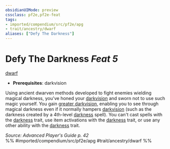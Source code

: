 ```yaml
---
obsidianUIMode: preview
cssclass: pf2e,pf2e-feat
tags:
- imported/compendium/src/pf2e/apg
- trait/ancestry/dwarf
aliases: ["Defy The Darkness"]
---
```

# Defy The Darkness  *Feat 5*  
[dwarf](dwarf.md)  

- **Prerequisites**: darkvision

Using ancient dwarven methods developed to fight enemies wielding magical darkness, you've honed your [darkvision](rules/abilities/darkvision.md) and sworn not to use such magic yourself. You gain [greater darkvision](rules/abilities/darkvision.md), enabling you to see through magical darkness even if it normally hampers [darkvision](rules/abilities/darkvision.md) (such as the darkness created by a 4th-level [darkness](../spells/darkness.md) spell). You can't cast spells with the [darkness](rules/traits/darkness.md) trait, use item activations with the [darkness](rules/traits/darkness.md) trait, or use any other ability with the [darkness](rules/traits/darkness.md) trait.

*Source: Advanced Player's Guide p. 42*  
%% #imported/compendium/src/pf2e/apg #trait/ancestry/dwarf %%